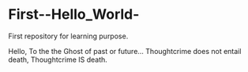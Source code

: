 # First--Hello_World-
First repository for learning purpose.

Hello,
To the the Ghost of past or future...
Thoughtcrime does not entail death, Thoughtcrime IS death.
